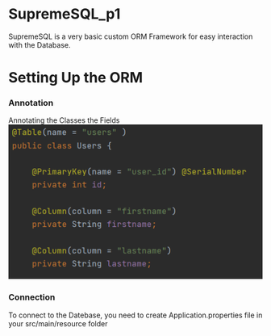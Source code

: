 # SupremeSQL_p1
SupremeSQL is a very basic custom ORM Framework for easy interaction with the Database. 

# Setting Up the ORM 
### Annotation
Annotating the Classes the Fields
![Alt text](src/main/resources/Annotation.PNG "Title")

### Connection
To connect to the Datebase, you need to create Application.properties file in your src/main/resource folder 

